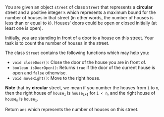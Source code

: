You are given an object `street` of class `Street` that represents a **circular** street and a positive integer `k` which represents a maximum bound for the number of houses in that street (in other words, the number of houses is less than or equal to `k`). Houses' doors could be open or closed initially (at least one is open).

Initially, you are standing in front of a door to a house on this street. Your task is to count the number of houses in the street.

The class `Street` contains the following functions which may help you:

- `void closeDoor()`: Close the door of the house you are in front of.
- `boolean isDoorOpen()`: Returns `true` if the door of the current house is open and `false` otherwise.
- `void moveRight()`: Move to the right house.

**Note** that by **circular** street, we mean if you number the houses from `1` to `n`, then the right house of <code>house<sub>i</sub></code> is <code>house<sub>i+1</sub></code> for `i < n`, and the right house of <code>house<sub>n</sub></code> is <code>house<sub>1</sub></code>.

Return `ans` which represents the number of houses on this street.